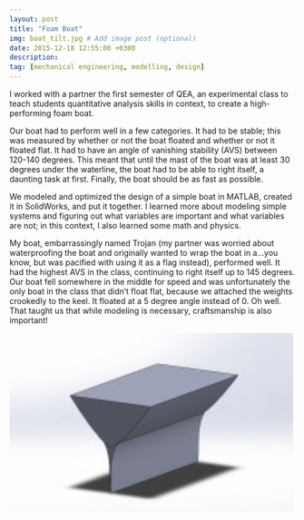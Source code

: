 ```yaml
---
layout: post
title: "Foam Boat"
img: boat_tilt.jpg # Add image post (optional)
date: 2015-12-18 12:55:00 +0300
description:
tag: [mechanical engineering, modelling, design]
---
```


I worked with a partner the first semester of QEA, an experimental class to teach students quantitative analysis skills in context, to create a high-performing foam boat.

Our boat had to perform well in a few categories. It had to be stable; this was measured by whether or not the boat floated and whether or not it floated flat. It had to have an angle of vanishing stability (AVS) between 120-140 degrees. This meant that until the mast of the boat was at least 30 degrees under the waterline, the boat had to be able to right itself, a daunting task at first. Finally, the boat should be as fast as possible.

We modeled and optimized the design of a simple boat in MATLAB, created it in SolidWorks, and put it together. I learned more about modeling simple systems and figuring out what variables are important and what variables are not; in this context, I also learned some math and physics.

My boat, embarrassingly named Trojan (my partner was worried about waterproofing the boat and originally wanted to wrap the boat in a…you know, but was pacified with using it as a flag instead), performed well. It had the highest AVS in the class, continuing to right itself up to 145 degrees. Our boat fell somewhere in the middle for speed and was unfortunately the only boat in the class that didn’t float flat, because we attached the weights crookedly to the keel. It floated at a 5 degree angle instead of 0. Oh well. That taught us that while modeling is necessary, craftsmanship is also important!

<img src="/assets/img/boat_cad.jpg" alt="drawing" width="500"/>


